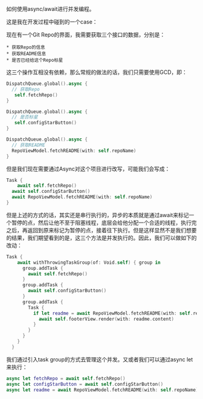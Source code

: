 如何使用async/await进行并发编程。

这是我在开发过程中碰到的一个case：

现在有一个Git Repo的界面，我需要获取三个接口的数据，分别是：

	* 获取Repo的信息
	* 获取README信息
	* 是否已经给这个Repo标星

这三个操作互相没有依赖，那么常规的做法的话，我们只需要使用GCD，即：

```swift
DispatchQueue.global().async {
  // 获取Repo
   self.fetchRepo()
}

DispatchQueue.global().async {
  // 是否标星
   self.configStarButton()
}

DispatchQueue.global().async {
  // 获取README
  RepoViewModel.fetchREADME(with: self.repoName)
}
```

但是我们现在需要通过Async对这个项目进行改写，可能我们会写成：

```swift
Task {
	await self.fetchRepo()
  await self.configStarButton()
  await RepoViewModel.fetchREADME(with: self.repoName)
}
```

但是上述的方式的话，其实还是串行执行的，异步的本质就是通过await来标记一个暂停的点，然后让他不至于阻塞线程，底层会给他分配一个合适的线程，执行完之后，再返回到原来标记为暂停的点，接着往下执行。但是这样显然不是我们想要的结果，我们期望看到的是，这三个方法是并发执行的。因此，我们可以做如下的改动：

```swift
Task {
    await withThrowingTaskGroup(of: Void.self) { group in
      group.addTask {
        await self.fetchRepo()
      }
      group.addTask {
        await self.configStarButton()
      }
      group.addTask {
        Task {
          if let readme = await RepoViewModel.fetchREADME(with: self.repoName) {
            await self.footerView.render(with: readme.content)
          }
        }
      }
    }
  }
```

我们通过引入task group的方式去管理这个并发。又或者我们可以通过async let来执行：

```swift
async let fetchRepo = await self.fetchRepo()
async let configStarButton = await self.configStarButton()
async let readme = await RepoViewModel.fetchREADME(with: self.repoName)
```

